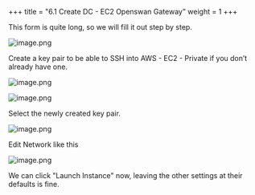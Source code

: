 +++
title = "6.1 Create DC - EC2 Openswan Gateway"
weight = 1
+++


This form is quite long, so we will fill it out step by step.


![image.png](/images/004-iv-setup-vpc-dc-resources/006-6-ec2-dc-ec2-openswan-gateway/20-652538-image.png)


Create a key pair to be able to SSH into AWS - EC2 - Private if you don’t already have one.


![image.png](/images/004-iv-setup-vpc-dc-resources/006-6-ec2-dc-ec2-openswan-gateway/20-979629-image.png)


![image.png](/images/004-iv-setup-vpc-dc-resources/006-6-ec2-dc-ec2-openswan-gateway/20-157188-image.png)


Select the newly created key pair.


![image.png](/images/004-iv-setup-vpc-dc-resources/006-6-ec2-dc-ec2-openswan-gateway/20-224453-image.png)


Edit Network like this


![image.png](/images/004-iv-setup-vpc-dc-resources/006-6-ec2-dc-ec2-openswan-gateway/20-960574-image.png)


We can click "Launch Instance" now, leaving the other settings at their defaults is fine.


